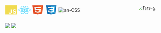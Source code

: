 <div style="display: inline_block"><br>
  <img align="center" alt="Ian-Js" height="30" width="40" src="https://raw.githubusercontent.com/devicons/devicon/master/icons/javascript/javascript-plain.svg">
  <img align="center" alt="Ian-React" height="30" width="40" src="https://raw.githubusercontent.com/devicons/devicon/master/icons/react/react-original.svg">
  <img align="center" alt="Ian-HTML" height="30" width="40" src="https://raw.githubusercontent.com/devicons/devicon/master/icons/html5/html5-original.svg">
  <img align="center" alt="Ian-CSS" height="30" width="40" src="https://raw.githubusercontent.com/devicons/devicon/master/icons/css3/css3-original.svg">
  <img align="center" alt="Ian-CSS" height="30" width="40" src="https://cdn.jsdelivr.net/gh/devicons/devicon/icons/postgresql/postgresql-original.svg" />
  <img align="right" alt="Tars-gif" height="150" style="border-radius:50px;" src="https://1.bp.blogspot.com/-jdyNN2dW0kQ/VqdxHnUgMlI/AAAAAAAAbx0/Zvan6wQyE2w/s1600/interestelar6.gif">
</div>
  
  ##
  
  <div> 
  <a href="https://www.instagram.com/iankaled_/" target="_blank"><img src="https://img.shields.io/badge/-Instagram-%23E4405F?style=for-the-badge&logo=instagram&logoColor=white" target="_blank"></a>
  <a href="https://www.linkedin.com/in/ian-kaled-76b95824b/" target="_blank"><img src="https://img.shields.io/badge/-LinkedIn-%230077B5?style=for-the-badge&logo=linkedin&logoColor=white" target="_blank"></a> 
</div>
